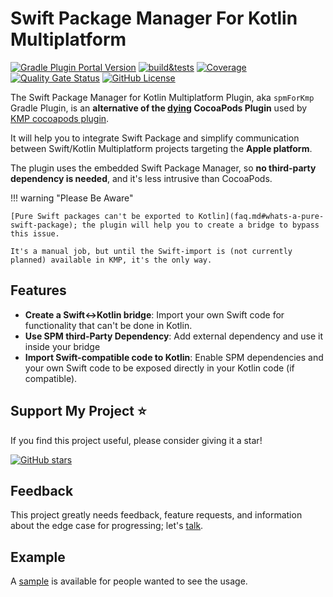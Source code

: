 # Swift Package Manager For Kotlin Multiplatform

[![Gradle Plugin Portal Version](https://img.shields.io/gradle-plugin-portal/v/io.github.frankois944.spmForKmp)](https://plugins.gradle.org/plugin/io.github.frankois944.spmForKmp)
[![build&tests](https://github.com/frankois944/spm4Kmp/actions/workflows/pre-merge.yaml/badge.svg)](https://github.com/frankois944/spm4Kmp/actions/workflows/pre-merge.yaml)
[![Coverage](https://sonarcloud.io/api/project_badges/measure?project=frankois944_spm4Kmp&metric=coverage)](https://sonarcloud.io/summary/new_code?id=frankois944_spm4Kmp)
[![Quality Gate Status](https://sonarcloud.io/api/project_badges/measure?project=frankois944_spm4Kmp&metric=alert_status)](https://sonarcloud.io/summary/new_code?id=frankois944_spm4Kmp)
[![GitHub License](https://img.shields.io/github/license/frankois944/spm4kmp)](https://github.com/frankois944/spm4Kmp/blob/main/LICENSE)

The Swift Package Manager for Kotlin Multiplatform Plugin, aka `spmForKmp` Gradle Plugin, is an **alternative of the [dying](https://blog.cocoapods.org/CocoaPods-Specs-Repo/) CocoaPods Plugin** used by [KMP cocoapods plugin](https://kotlinlang.org/docs/native-cocoapods.html#set-up-an-environment-to-work-with-cocoapods).

It will help you to integrate Swift Package and simplify communication between Swift/Kotlin Multiplatform projects targeting the **Apple platform**.

The plugin uses the embedded Swift Package Manager, so **no third-party dependency is needed**, and it's less intrusive than CocoaPods.

!!! warning "Please Be Aware"

    [Pure Swift packages can't be exported to Kotlin](faq.md#whats-a-pure-swift-package); the plugin will help you to create a bridge to bypass this issue.

    It's a manual job, but until the Swift-import is (not currently planned) available in KMP, it's the only way.


## Features

- **Create a Swift<->Kotlin bridge**: Import your own Swift code for functionality that can't be done in Kotlin.
- **Use SPM third-Party Dependency**: Add external dependency and use it inside your bridge
- **Import Swift-compatible code to Kotlin**: Enable SPM dependencies and your own Swift code to be exposed directly in your Kotlin code (if compatible).


## Support My Project ⭐️

If you find this project useful, please consider giving it a star!

[![GitHub stars](https://img.shields.io/github/stars/frankois944/spm4Kmp?style=social)](https://github.com/frankois944/spm4Kmp)

## Feedback

This project greatly needs feedback, feature requests, and information about the edge case for progressing; let's [talk](https://github.com/frankois944/spm4Kmp/discussions).

## Example

A [sample](https://github.com/frankois944/spm4Kmp/tree/main/example) is available for people wanted to see the usage.

